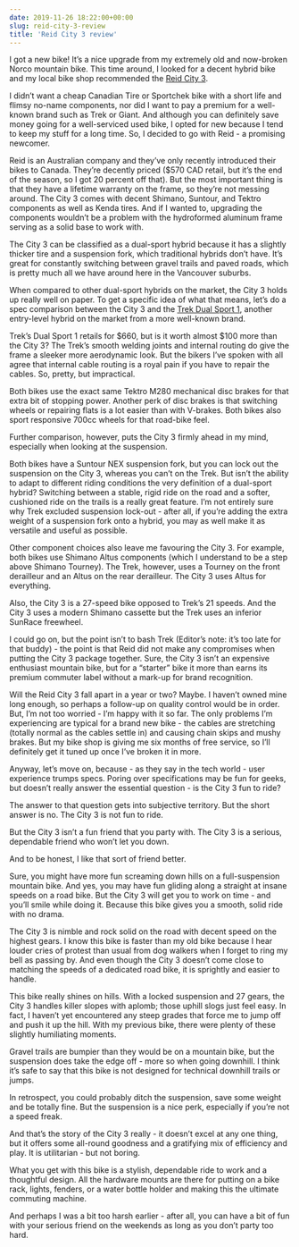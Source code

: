 ```yaml
---
date: 2019-11-26 18:22:00+00:00
slug: reid-city-3-review
title: 'Reid City 3 review'
---
```


I got a new bike! It’s a nice upgrade from my extremely old and now-broken Norco mountain bike. This time around, I looked for a decent hybrid bike and my local bike shop recommended the [Reid City 3](https://www.reidbikes.com/product/city-3/).

I didn’t want a cheap Canadian Tire or Sportchek bike with a short life and flimsy no-name components, nor did I want to pay a premium for a well-known brand such as Trek or Giant. And although you can definitely save money going for a well-serviced used bike, I opted for new because I tend to keep my stuff for a long time. So, I decided to go with Reid - a promising newcomer.

Reid is an Australian company and they’ve only recently introduced their bikes to Canada. They’re decently priced ($570 CAD retail, but it’s the end of the season, so I got 20 percent off that). But the most important thing is that they have a lifetime warranty on the frame, so they’re not messing around. The City 3 comes with decent Shimano, Suntour, and Tektro components as well as Kenda tires. And if I wanted to, upgrading the components wouldn’t be a problem with the hydroformed aluminum frame serving as a solid base to work with.

The City 3 can be classified as a dual-sport hybrid because it has a slightly thicker tire and a suspension fork, which traditional hybrids don’t have. It’s great for constantly switching between gravel trails and paved roads, which is pretty much all we have around here in the Vancouver suburbs.

When compared to other dual-sport hybrids on the market, the City 3 holds up really well on paper. To get a specific idea of what that means, let’s do a spec comparison between the City 3 and the [Trek Dual Sport 1](https://www.trekbikes.com/ca/en_CA/bikes/hybrid-bikes/dual-sport-bikes/dual-sport/dual-sport-1/p/23066/#), another entry-level hybrid on the market from a more well-known brand.

<!--more-->

Trek’s Dual Sport 1 retails for $660, but is it worth almost $100 more than the City 3? The Trek’s smooth welding joints and internal routing do give the frame a sleeker more aerodynamic look. But the bikers I’ve spoken with all agree that internal cable routing is a royal pain if you have to repair the cables. So, pretty, but impractical.

Both bikes use the exact same Tektro M280 mechanical disc brakes for that extra bit of stopping power. Another perk of disc brakes is that switching wheels or repairing flats is a lot easier than with V-brakes. Both bikes also sport responsive 700cc wheels for that road-bike feel.

Further comparison, however, puts the City 3 firmly ahead in my mind, especially when looking at the suspension.

Both bikes have a Suntour NEX suspension fork, but you can lock out the suspension on the City 3, whereas you can’t on the Trek. But isn’t the ability to adapt to different riding conditions the very definition of a dual-sport hybrid? Switching between a stable, rigid ride on the road and a softer, cushioned ride on the trails is a really great feature. I’m not entirely sure why Trek excluded suspension lock-out - after all, if you’re adding the extra weight of a suspension fork onto a hybrid, you may as well make it as versatile and useful as possible.

Other component choices also leave me favouring the City 3. For example, both bikes use Shimano Altus components (which I understand to be a step above Shimano Tourney). The Trek, however, uses a Tourney on the front derailleur and an Altus on the rear derailleur. The City 3 uses Altus for everything. 

Also, the City 3 is a 27-speed bike opposed to Trek’s 21 speeds. And the City 3 uses a modern Shimano cassette but the Trek uses an inferior SunRace freewheel. 

I could go on, but the point isn’t to bash Trek (Editor’s note: it’s too late for that buddy) - the point is that Reid did not make any compromises when putting the City 3 package together. Sure, the City 3 isn’t an expensive enthusiast mountain bike, but for a “starter” bike it more than earns its premium commuter label without a mark-up for brand recognition.

Will the Reid City 3 fall apart in a year or two? Maybe. I haven’t owned mine long enough, so perhaps a follow-up on quality control would be in order. But, I’m not too worried - I’m happy with it so far. The only problems I’m experiencing are typical for a brand new bike - the cables are stretching (totally normal as the cables settle in) and causing chain skips and mushy brakes. But my bike shop is giving me six months of free service, so I’ll definitely get it tuned up once I’ve broken it in more.

Anyway, let’s move on, because - as they say in the tech world - user experience trumps specs. Poring over specifications may be fun for geeks, but doesn’t really answer the essential question - is the City 3 fun to ride?

The answer to that question gets into subjective territory. But the short answer is no. The City 3 is not fun to ride.

But the City 3 isn’t a fun friend that you party with. The City 3 is a serious, dependable friend who won’t let you down. 

And to be honest, I like that sort of friend better.

Sure, you might have more fun screaming down hills on a full-suspension mountain bike. And yes, you may have fun gliding along a straight at insane speeds on a road bike. But the City 3 will get you to work on time  - and you’ll smile while doing it. Because this bike gives you a smooth, solid ride with no drama. 

The City 3 is nimble and rock solid on the road with decent speed on the highest gears. I know this bike is faster than my old bike because I hear louder cries of protest than usual from dog walkers when I forget to ring my bell as passing by. And even though the City 3 doesn’t come close to matching the speeds of a dedicated road bike, it is sprightly and easier to handle.

This bike really shines on hills. With a locked suspension and 27 gears, the City 3 handles killer slopes with aplomb; those uphill slogs just feel easy. In fact, I haven’t yet encountered any steep grades that force me to jump off and push it up the hill. With my previous bike, there were plenty of these slightly humiliating moments.

Gravel trails are bumpier than they would be on a mountain bike, but the suspension does take the edge off - more so when going downhill. I think it’s safe to say that this bike is not designed for technical downhill trails or jumps.

In retrospect, you could probably ditch the suspension, save some weight and be totally fine. But the suspension is a nice perk, especially if you’re not a speed freak.

And that’s the story of the City 3 really - it doesn’t excel at any one thing, but it offers some all-round goodness and a gratifying mix of efficiency and play. It is utilitarian - but not boring.

What you get with this bike is a stylish, dependable ride to work and a thoughtful design. All the hardware mounts are there for putting on a bike rack, lights, fenders, or a water bottle holder and making this the ultimate commuting machine.

And perhaps I was a bit too harsh earlier - after all, you can have a bit of fun with your serious friend on the weekends as long as you don’t party too hard.